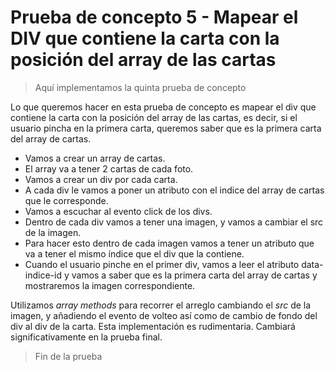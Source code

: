 # Prueba de concepto 5 - Mapear el DIV que contiene la carta con la posición del array de las cartas

> Aquí implementamos la quinta prueba de concepto

Lo que queremos hacer en esta prueba de concepto es mapear el div que contiene la carta con la posición del array de las cartas, es decir, si el usuario pincha en la primera carta, queremos saber que es la primera carta del array de cartas.

- Vamos a crear un array de cartas.
- El array va a tener 2 cartas de cada foto.
- Vamos a crear un div por cada carta.
- A cada div le vamos a poner un atributo con el indice del array de cartas que le corresponde.
- Vamos a escuchar al evento click de los divs.
- Dentro de cada div vamos a tener una imagen, y vamos a cambiar el src de la imagen.
- Para hacer esto dentro de cada imagen vamos a tener un atributo que va a tener el mismo índice que el div que la contiene.
- Cuando el usuario pinche en el primer div, vamos a leer el atributo data-indice-id y vamos a saber que es la primera carta del array de cartas y mostraremos la imagen correspondiente.

Utilizamos _array methods_ para recorrer el arreglo cambiando el _src_ de la imagen, y añadiendo el evento de volteo así como de cambio de fondo del div al div de la carta.
Esta implementación es rudimentaria. Cambiará significativamente en la prueba final.

> Fin de la prueba
